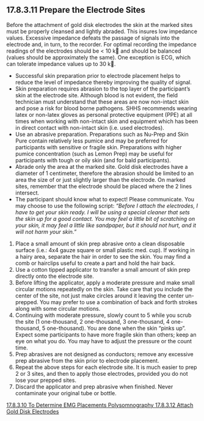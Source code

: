 ## 17.8.3.11 Prepare the Electrode Sites

Before the attachment of gold disk electrodes the skin at the marked sites must be properly cleansed and lightly abraded.  This insures low impedance values.  Excessive impedance defeats the passage of signals into the electrode and, in turn, to the recorder.  For optimal recording the impedance readings of the electrodes should be < 10 k and should be balanced (values should be approximately the same).  One exception is ECG, which can tolerate impedance values up to 30 k.

* Successful skin preparation prior to electrode placement helps to reduce the level of impedance thereby improving the quality of signal.
* Skin preparation requires abrasion to the top layer of the participant’s skin at the electrode site.  Although blood is not evident, the field technician must understand that these areas are now non-intact skin and pose a risk for blood borne pathogens.  SHHS recommends wearing latex or non-latex gloves as personal protective equipment (PPE) at all times when working with non-intact skin and equipment which has been in direct contact with non-intact skin (i.e. used electrodes).
* Use an abrasive preparation.  Preparations such as Nu-Prep and Skin Pure contain relatively less pumice and may be preferred for participants with sensitive or fragile skin.  Preparations with higher pumice concentration (such as Lemon Prep) may be useful for participants with tough or oily skin (and for bald participants).
* Abrade only the area at the marked site.  Gold disk electrodes have a diameter of 1 centimeter, therefore the abrasion should be limited to an area the size of or just slightly larger than the electrode.  On marked sites, remember that the electrode should be placed where the 2 lines intersect.
* The participant should know what to expect!  Please communicate.  You may choose to use the following script: _“Before I attach the electrodes, I have to get your skin ready.  I will be using a special cleaner that sets the skin up for a good contact.  You may feel a little bit of scratching on your skin, it may feel a little like sandpaper, but it should not hurt, and it will not harm your skin.”_

1. Place a small amount of skin prep abrasive onto a clean disposable surface (i.e.: 4x4 gauze square or small plastic med. cup). If working in a hairy area, separate the hair in order to see the skin.  You may find a comb or hairclips useful to create a part and hold the hair back.
2. Use a cotton tipped applicator to transfer a small amount of skin prep directly onto the electrode site.
3. Before lifting the applicator, apply a moderate pressure and make small circular motions repeatedly on the skin.  Take care that you include the center of the site, not just make circles around it leaving the center un-prepped. You may prefer to use a combination of back and forth strokes along with some circular motions.
4. Continuing with moderate pressure, slowly count to 5 while you scrub the site (1 one-thousand, 2 one-thousand, 3 one-thousand, 4 one-thousand, 5 one-thousand).  You are done when the skin    “pinks up”.  Expect some participants to have more fragile skin than others; keep an eye on what you do.  You may have to adjust the pressure or the count time.
5. Prep abrasives are not designed as conductors; remove any excessive prep abrasive from the skin prior to electrode placement.
6. Repeat the above steps for each electrode site.  It is much easier to prep 2 or 3 sites, and then to apply those electrodes, provided you do not lose your prepped sites.
7. Discard the applicator and prep abrasive when finished.  Never contaminate your original tube or bottle.


<div class="center">
<div class="btn-group">
  <a href=":pages_path:/manuals/polysomnography/17-08-03-10-determine-emg.md" class="btn btn-default">
    <span class="glyphicon glyphicon-chevron-left"></span>
    17.8.3.10 To Determine EMG Placements
  </a>

  <a href=":pages_path:/manuals/polysomnography" class="btn btn-default">
    <span class="glyphicon glyphicon-chevron-up"></span>
    Polysomnography
  </a>

  <a href=":pages_path:/manuals/polysomnography/17-08-03-12-attach-electrodes.md" class="btn btn-success">
    17.8.3.12 Attach Gold Disk Electrodes
    <span class="glyphicon glyphicon-chevron-right"></span>
  </a>
</div>
</div>
